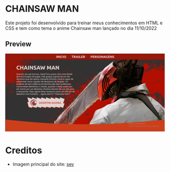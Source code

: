 # CHAINSAW MAN
Este projeto foi desenvolvido para treinar meus conhecimentos em HTML e CSS e tem como tema o anime Chainsaw man lançado no dia 11/10/2022

## Preview
<img src="./preview.png" alt="preview-site"/>


# Creditos
- Imagem principal do site: <a href="https://twitter.com/asevcart">sev</a>
